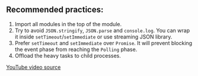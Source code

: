 ## Recommended practices:

1. Import all modules in the top of the module.
2. Try to avoid `JSON.stringify`, `JSON.parse` and `console.log`. You can wrap it inside `setTimeout`/`setImmediate` or use streaming JSON library.
3. Prefer `setTimeout` and `setImmediate` over `Promise`. It will prevent blocking the event phase from reaching the `Polling` phase.
4. Offload the heavy tasks to child processes.

[YouTube video source](https://www.youtube.com/watch?v=ol56smloW2Q&list=PLISqeoHsXJYAIfu4-mgNY0tloWz2uut1t&index=1)
